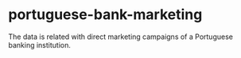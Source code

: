 # portuguese-bank-marketing
The data is related with direct marketing campaigns of a Portuguese banking institution.
